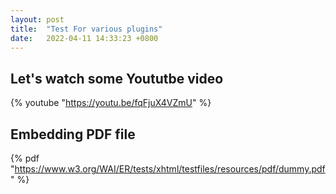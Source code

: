 ```yaml
---
layout: post
title:  "Test For various plugins"
date:   2022-04-11 14:33:23 +0800
---
```


## Let's watch some Yoututbe video

{% youtube "https://youtu.be/fqFjuX4VZmU" %}

## Embedding PDF file

{% pdf "https://www.w3.org/WAI/ER/tests/xhtml/testfiles/resources/pdf/dummy.pdf" %}